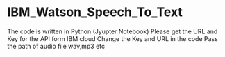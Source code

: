 # IBM_Watson_Speech_To_Text
The code is written in Python (Jyupter Notebook)
Please get the URL and Key for the API form IBM cloud
Change the Key and URL in the code
Pass the path of audio file wav,mp3 etc
